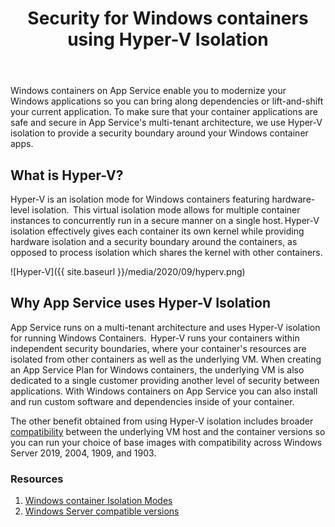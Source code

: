 ﻿---
title: "Security for Windows containers using Hyper-V Isolation"
author_name: "Jeff Martinez"
toc: true
toc_sticky: true
tags:
    - Windows containers
---

Windows containers on App Service enable you to modernize your Windows applications so you can bring along dependencies or lift-and-shift your current application. To make sure that your container applications are safe and secure in App Service's multi-tenant architecture, we use Hyper-V isolation to provide a security boundary around your Windows container apps.

## What is Hyper-V?

Hyper-V is an isolation mode for Windows containers featuring hardware-level isolation.  This virtual isolation mode allows for multiple container instances to concurrently run in a secure manner on a single host. Hyper-V isolation effectively gives each container its own kernel while providing hardware isolation and a security boundary around the containers, as opposed to process isolation which shares the kernel with other containers. 

![Hyper-V]({{ site.baseurl }}/media/2020/09/hyperv.png)

## Why App Service uses Hyper-V Isolation

App Service runs on a multi-tenant architecture and uses Hyper-V isolation for running Windows Containers.  Hyper-V runs your containers within independent security boundaries, where your container's resources are isolated from other containers as well as the underlying VM.  When creating an App Service Plan for Windows containers, the underlying VM is also dedicated to a single customer providing another level of security between applications.  With Windows containers on App Service you can also install and run custom software and dependencies inside of your container.  
 
The other benefit obtained from using Hyper-V isolation includes broader [compatibility](https://docs.microsoft.com/virtualization/windowscontainers/deploy-containers/version-compatibility?tabs=windows-server-2004%2Cwindows-10-2004#windows-server-host-os-compatibility) between the underlying VM host and the container versions so you can run your choice of base images with compatibility across Windows Server 2019, 2004, 1909, and 1903.   

### Resources

1. [Windows container Isolation Modes](https://docs.microsoft.com/virtualization/windowscontainers/manage-containers/hyperv-container#:~:text=With%2520Hyper-V%2520isolation%252C%2520multiple%2520container%2520instances%2520run%2520concurrently%2Ceach%2520container%2520as%2520well%2520as%2520the%2520container%2520host.)
2. [Windows Server compatible versions](https://docs.microsoft.com/virtualization/windowscontainers/deploy-containers/version-compatibility?tabs=windows-server-2004%2Cwindows-10-2004#windows-server-host-os-compatibility)
